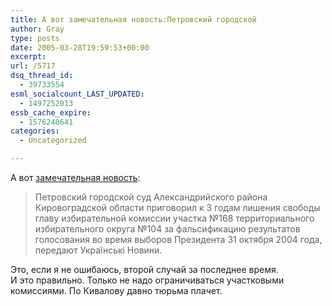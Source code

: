 ```yaml
---
title: А вот замечательная новость:Петровский городской
author: Gray
type: posts
date: 2005-03-28T19:59:53+00:00
excerpt:
url: /5717
dsq_thread_id:
  - 39733554
esml_socialcount_LAST_UPDATED:
  - 1497252013
essb_cache_expire:
  - 1576240641
categories:
  - Uncategorized

---
```








А вот <a href="http://www.korrespondent.net/main/117821" target="_blank">замечательная новость</a>:

> Петровский городской суд Александрийского района Кировоградской области приговорил к 3 годам лишения свободы главу избирательной комиссии участка №168 территориального избирательного округа №104 за фальсификацию результатов голосования во время выборов Президента 31 октября 2004 года, передают Українські Новини.

Это, если я не ошибаюсь, второй случай за последнее время.  
И это правильно. Только не надо ограничиваться участковыми комиссиями. По Кивалову давно тюрьма плачет.